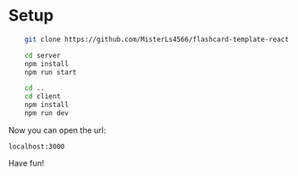# Setup
```bash
    git clone https://github.com/MisterLs4566/flashcard-template-react.git

    cd server
    npm install
    npm run start
```

```bash
    cd ..
    cd client
    npm install
    npm run dev
```

Now you can open the url: 
```plaintext 
localhost:3000
```

Have fun!